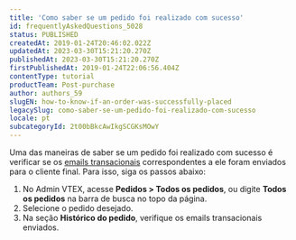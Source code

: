 ```yaml
---
title: 'Como saber se um pedido foi realizado com sucesso'
id: frequentlyAskedQuestions_5028
status: PUBLISHED
createdAt: 2019-01-24T20:46:02.022Z
updatedAt: 2023-03-30T15:21:20.270Z
publishedAt: 2023-03-30T15:21:20.270Z
firstPublishedAt: 2019-01-24T22:06:56.404Z
contentType: tutorial
productTeam: Post-purchase
author: authors_59
slugEN: how-to-know-if-an-order-was-successfully-placed
legacySlug: como-saber-se-um-pedido-foi-realizado-com-sucesso
locale: pt
subcategoryId: 2t00bBkcAwIkgSCGKsMOwY
---
```


Uma das maneiras de saber se um pedido foi realizado com sucesso é verificar se os [emails transacionais](/pt/tracks/e-mails-transacionais--6IkJwttMw5T84mlY9RifRP/5uvq01BDu6nnDEJpseR1aH) correspondentes a ele foram enviados para o cliente final. Para isso, siga os passos abaixo:

1. No Admin VTEX, acesse **Pedidos > Todos os pedidos**, ou digite **Todos os pedidos** na barra de busca no topo da página.
2. Selecione o pedido desejado.
3. Na seção **Histórico do pedido**, verifique os emails transacionais enviados.
